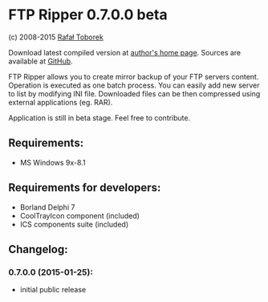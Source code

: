 FTP Ripper 0.7.0.0 beta
=======================
(c) 2008-2015 [Rafał Toborek](http://toborek.info)

Download latest compiled version at [author's home page](http://api.toborek.info/pobierz/ftprip07.zip).
Sources are available at [GitHub](http://github.com/clash82/FTPRipper).

FTP Ripper allows you to create mirror backup of your FTP servers content. Operation is executed as one batch process. You can easily add new server to list by modifying INI file. Downloaded files can be then compressed using external applications (eg. RAR).

Application is still in beta stage. Feel free to contribute.

Requirements:
-------------
* MS Windows 9x-8.1

Requirements for developers:
-------------------------
* Borland Delphi 7
* CoolTrayIcon component (included)
* ICS components suite (included)

Changelog:
----------
### 0.7.0.0 (2015-01-25):
* initial public release

